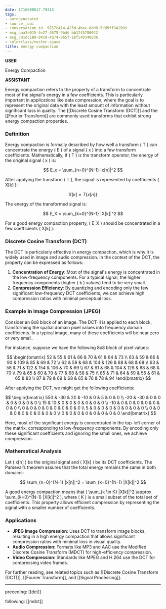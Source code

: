 ```yaml
---
date: 1716609017.79318
tags:
- autogenerated
- source__oai
- conversation_id__9757c414-425d-4bac-8dd8-5dd9ff94190d
- msg_aaa2e015-4e27-4875-9b4d-bb1245786022
- msg_c01dc189-04c9-4074-9b5f-16f5493402d6
- colorclass/vector-space
title: energy compaction
---
```


**USER**

Energy Compaction


**ASSISTANT**

Energy compaction refers to the property of a transform to concentrate most of the signal's energy in a few coefficients. This is particularly important in applications like data compression, where the goal is to represent the original data with the least amount of information without significant loss in quality. The [[Discrete Cosine Transform (DCT)]] and the [[Fourier Transform]] are commonly used transforms that exhibit strong energy compaction properties.

### Definition

Energy compaction is formally described by how well a transform \( T \) can concentrate the energy \( E \) of a signal \( x \) into a few transform coefficients. Mathematically, if \( T \) is the transform operator, the energy of the original signal \( x \) is:

$$
E_x = \sum_{n=0}^{N-1} |x[n]|^2
$$

After applying the transform \( T \), the signal is represented by coefficients \( X[k] \):

$$
X[k] = T \{ x[n] \}
$$

The energy of the transformed signal is:

$$
E_X = \sum_{k=0}^{N-1} |X[k]|^2
$$

For a good energy compaction property, \( E_X \) should be concentrated in a few coefficients \( X[k] \).

### Discrete Cosine Transform (DCT)

The DCT is particularly effective in energy compaction, which is why it is widely used in image and audio compression. In the context of the DCT, the property can be expressed as follows:

1. **Concentration of Energy**: Most of the signal's energy is concentrated in the low-frequency components. For a typical signal, the higher frequency components (higher \( k \) values) tend to be very small.
2. **Compression Efficiency**: By quantizing and encoding only the few significant low-frequency DCT coefficients, we can achieve high compression ratios with minimal perceptual loss.

### Example in Image Compression (JPEG)

Consider an 8x8 block of an image. The DCT-II is applied to each block, transforming the spatial domain pixel values into frequency domain coefficients. In a typical image, many of these coefficients will be near zero or very small. 

For instance, suppose we have the following 8x8 block of pixel values:

$$
\begin{bmatrix}
52 & 55 & 61 & 66 & 70 & 61 & 64 & 73 \\
63 & 59 & 66 & 90 & 109 & 85 & 69 & 72 \\
62 & 59 & 68 & 104 & 126 & 88 & 68 & 68 \\
63 & 58 & 71 & 122 & 154 & 106 & 70 & 69 \\
67 & 61 & 68 & 104 & 126 & 88 & 68 & 70 \\
79 & 65 & 60 & 70 & 77 & 68 & 58 & 75 \\
85 & 71 & 64 & 59 & 55 & 61 & 65 & 83 \\
87 & 79 & 69 & 68 & 65 & 76 & 78 & 94
\end{bmatrix}
$$

After applying the DCT, we might get the following coefficients:

$$
\begin{bmatrix}
550 & -30 &  20 & -10 &   0 &  5 &  0 &  0 \\
-20 & -30 &   0 &   0 &   0 &  0 &  0 &  0 \\
 15 &  10 &   0 &   0 &   0 &  0 &  0 &  0 \\
-10 &   0 &   0 &   0 &   0 &  0 &  0 &  0 \\
  0 &   0 &   0 &   0 &   0 &  0 &  0 &  0 \\
  5 &   0 &   0 &   0 &   0 &  0 &  0 &  0 \\
  0 &   0 &   0 &   0 &   0 &  0 &  0 &  0 \\
  0 &   0 &   0 &   0 &   0 &  0 &  0 &  0
\end{bmatrix}
$$

Here, most of the significant energy is concentrated in the top-left corner of the matrix, corresponding to low-frequency components. By encoding only these significant coefficients and ignoring the small ones, we achieve compression.

### Mathematical Analysis

Let \( x[n] \) be the original signal and \( X[k] \) be its DCT coefficients. The Parseval’s theorem assures that the total energy remains the same in both domains:

$$
\sum_{n=0}^{N-1} |x[n]|^2 = \sum_{k=0}^{N-1} |X[k]|^2
$$

A good energy compaction means that \( \sum_{k \in K} |X[k]|^2 \approx \sum_{k=0}^{N-1} |X[k]|^2 \), where \( K \) is a small subset of the total set of coefficients. This property allows efficient compression by representing the signal with a smaller number of coefficients.

### Applications

- **JPEG Image Compression**: Uses DCT to transform image blocks, resulting in a high energy compaction that allows significant compression ratios with minimal loss in visual quality.
- **Audio Compression**: Formats like MP3 and AAC use the Modified Discrete Cosine Transform (MDCT) for high-efficiency compression.
- **Video Compression**: Standards like MPEG and H.264 use the DCT for compressing video frames.

For further reading, see related topics such as [[Discrete Cosine Transform (DCT)]], [[Fourier Transform]], and [[Signal Processing]].


---

preceding: [[dct]]  


following: [[mdct]]